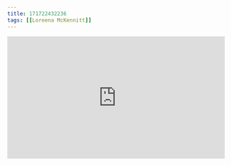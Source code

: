 ```yaml
---
title: 171722432236
tags: [[Loreena McKennitt]]
---
```

<iframe allow="accelerometer; autoplay; clipboard-write; encrypted-media; gyroscope; picture-in-picture" allowfullscreen="" frameborder="0" height="281" id="youtube_iframe" src="https://www.youtube.com/embed/4QpRCK1IbiE?feature=oembed&amp;enablejsapi=1&amp;origin=https://safe.txmblr.com&amp;wmode=opaque" width="500"></iframe>